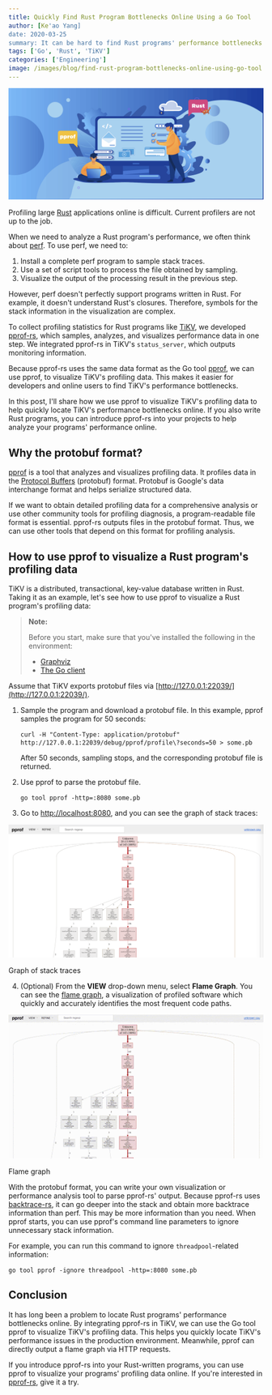 ```yaml
---
title: Quickly Find Rust Program Bottlenecks Online Using a Go Tool
author: [Ke'ao Yang]
date: 2020-03-25
summary: It can be hard to find Rust programs' performance bottlenecks online. By integrating pprof-rs in TiKV, we can use the Go tool pprof to visualize TiKV's profiling data. This helps analyze the program's performance online.
tags: ['Go', 'Rust', 'TiKV']
categories: ['Engineering']
image: /images/blog/find-rust-program-bottlenecks-online-using-go-tool.png
---
```


![Find Rust program bottlenecks online using a Go tool](media/find-rust-program-bottlenecks-online-using-go-tool.png)

Profiling large [Rust](https://en.wikipedia.org/wiki/Rust_(programming_language)) applications online is difficult. Current profilers are not up to the job.

When we need to analyze a Rust program's performance, we often think about [perf](https://en.wikipedia.org/wiki/Perf_(Linux)). To use perf, we need to:

1. Install a complete perf program to sample stack traces.
2. Use a set of script tools to process the file obtained by sampling.
3. Visualize the output of the processing result in the previous step.

However, perf doesn't perfectly support programs written in Rust. For example, it doesn't understand Rust's closures. Therefore, symbols for the stack information in the visualization are complex.

To collect profiling statistics for Rust programs like [TiKV](https://github.com/tikv/tikv), we developed [pprof-rs](https://github.com/tikv/pprof-rs), which samples, analyzes, and visualizes performance data in one step. We integrated pprof-rs in TiKV's `status_server`, which outputs monitoring information. 

Because pprof-rs uses the same data format as the Go tool [pprof](https://golang.org/pkg/net/http/pprof/), we can use pprof, to visualize TiKV's profiling data. This makes it easier for developers and online users to find TiKV's performance bottlenecks. 

In this post, I'll share how we use pprof to visualize TiKV's profiling data to help quickly locate TiKV's performance bottlenecks online. If you also write Rust programs, you can introduce pprof-rs into your projects to help analyze your programs' performance online. 

## Why the protobuf format?

[pprof](https://github.com/google/pprof) is a tool that analyzes and visualizes profiling data. It profiles data in the [Protocol Buffers](https://github.com/google/pprof/blob/master/proto/profile.proto) (protobuf) format. Protobuf is Google's data interchange format and helps serialize structured data. 

If we want to obtain detailed profiling data for a comprehensive analysis or use other community tools for profiling diagnosis, a program-readable file format is essential. pprof-rs outputs files in the protobuf format. Thus, we can use other tools that depend on this format for profiling analysis.

## How to use pprof to visualize a Rust program's profiling data

TiKV is a distributed, transactional, key-value database written in Rust. Taking it as an example, let's see how to use pprof to visualize a Rust program's profiling data:

> **Note:** 
> 
> Before you start, make sure that you've installed the following in the environment:
>
> * [Graphviz](https://www.graphviz.org/download/)
> * [The Go client](https://golang.org/doc/install/source)

Assume that TiKV exports protobuf files via [http://127.0.0.1:22039/](http://127.0.0.1:22039/).

1. Sample the program and download a protobuf file. In this example, pprof samples the program for 50 seconds:

    ```
    curl -H "Content-Type: application/protobuf"
    http://127.0.0.1:22039/debug/pprof/profile\?seconds=50 > some.pb
    ```

    After 50 seconds, sampling stops, and the corresponding protobuf file is returned.

2. Use pprof to parse the protobuf file.

    ```
    go tool pprof -http=:8080 some.pb
    ```

3. Go to [http://localhost:8080](http://localhost:8080), and you can see the graph of stack traces:

![Graph of stack traces](media/graph-of-stack-traces.png)
<div class="caption-center"> Graph of stack traces </div>

4. (Optional) From the **VIEW** drop-down menu, select **Flame Graph**. You can see the [flame graph](http://www.brendangregg.com/flamegraphs.html), a visualization of profiled software which quickly and accurately identifies the most frequent code paths.

![Flame graph](media/flame-graph.gif)
<div class="caption-center"> Flame graph </div>

With the protobuf format, you can write your own visualization or performance analysis tool to parse pprof-rs' output. Because pprof-rs uses [backtrace-rs](https://github.com/rust-lang/backtrace-rs), it can go deeper into the stack and obtain more backtrace information than perf. This may be more information than you need. When pprof starts, you can use pprof's command line parameters to ignore unnecessary stack information.

For example, you can run this command to ignore `threadpool`-related information:

```
go tool pprof -ignore threadpool -http=:8080 some.pb
```

## Conclusion

It has long been a problem to locate Rust programs' performance bottlenecks online. By integrating pprof-rs in TiKV, we can use the Go tool pprof to visualize TiKV's profiling data. This helps you quickly locate TiKV's performance issues in the production environment. Meanwhile, pprof can directly output a flame graph via HTTP requests. 

If you introduce pprof-rs into your Rust-written programs, you can use pprof to visualize your programs' profiling data online. If you're interested in [pprof-rs](https://github.com/tikv/pprof-rs), give it a try.
